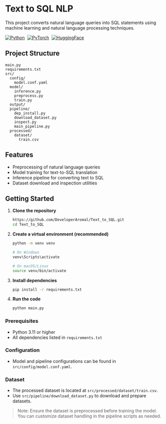# Text to SQL NLP

This project converts natural language queries into SQL statements using machine learning and natural language processing techniques.

<div align="center" style="display: flex; flex-wrap: wrap; gap: 8px;"> <a href="https://www.python.org" target="_blank"> <img src="https://img.shields.io/badge/python-%233776AB.svg?style=for-the-badge&logo=python&logoColor=white" alt="Python"> </a> <a href="https://pytorch.org" target="_blank"> <img src="https://img.shields.io/badge/PyTorch-%23EE4C2C.svg?style=for-the-badge&logo=PyTorch&logoColor=white" alt="PyTorch"> </a> <a href="https://huggingface.co/docs/transformers/index" target="_blank"> <img src="https://img.shields.io/badge/Transformers-%23F6F6F6.svg?style=for-the-badge&logo=HuggingFace&logoColor=orange" alt="HuggingFace"> </a> </div>

## Project Structure

```
main.py
requirements.txt
src/
  config/
    model.conf.yaml
  model/
    inference.py
    preprocess.py
    train.py
  output/
  pipeline/
    dep_install.py
    download_dataset.py
    inspect.py
    main_pipeline.py
  processed/
    dataset/
      train.csv
```

## Features

- Preprocessing of natural language queries
- Model training for text-to-SQL translation
- Inference pipeline for converting text to SQL
- Dataset download and inspection utilities

## Getting Started

1. **Clone the repository**

   ```bash
   https://github.com/DeveloperAromal/Text_to_SQL.git
   cd Text_to_SQL
   ```

2. **Create a virtual environment (recommended)**

   ```bash
   python -m venv venv

   # On Windows
   venv\Scripts\activate

   # On macOS/Linux
   source venv/bin/activate
   ```

3. **Install dependencies**
   ```bash
   pip install -r requirements.txt
   ```
4. **Run the code**

   ```bash
   python main.py
   ```

### Prerequisites

- Python 3.11 or higher
- All dependencies listed in `requirements.txt`

### Configuration

- Model and pipeline configurations can be found in `src/config/model.conf.yaml`.

### Dataset

- The processed dataset is located at `src/processed/dataset/train.csv`.
- Use `src/pipeline/download_dataset.py` to download and prepare datasets.

> Note: Ensure the dataset is preprocessed before training the model. You can customize dataset handling in the pipeline scripts as needed.
